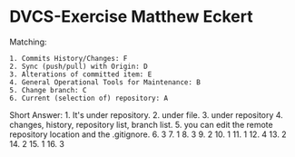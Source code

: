 # DVCS-Exercise Matthew Eckert

Matching:

	1. Commits History/Changes: F
	2. Sync (push/pull) with Origin: D
	3. Alterations of committed item: E
	4. General Operational Tools for Maintenance: B
	5. Change branch: C
	6. Current (selection of) repository: A


Short Answer:
	1. It's under repository.
	2. under file.
	3. under repository
	4. changes, history, repository list, branch list.
	5. you can edit the remote repository location and the .gitignore.
	6. 3
	7. 1
	8. 3
	9. 2
	10. 1
	11. 1
	12. 4
	13. 2
	14. 2
	15. 1
	16. 3